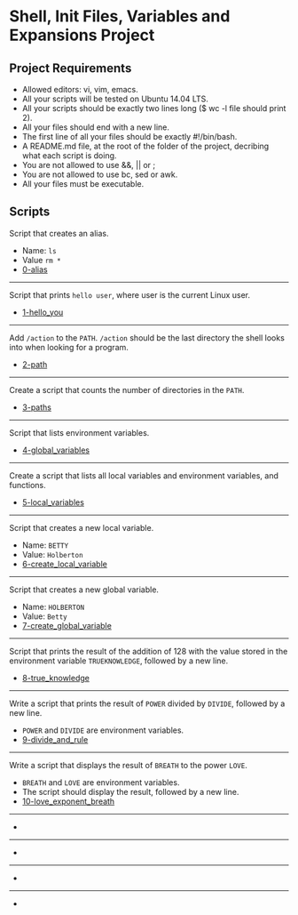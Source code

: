 # Shell, Init Files, Variables and Expansions Project

## Project Requirements
* Allowed editors: vi, vim, emacs.
* All your scripts will be tested on Ubuntu 14.04 LTS.
* All your scripts should be exactly two lines long ($ wc -l
  file should print 2).
* All your files should end with a new line.
* The first line of all your files should be exactly #!/bin/bash.
* A README.md file, at the root of the folder of the project,
  decribing what each script is doing.
* You are not allowed to use &&, || or ;
* You are not allowed to use bc, sed or awk.
* All your files must be executable.

## Scripts
Script that creates an alias.
* Name: `ls`
* Value `rm *`
* [0-alias](../0x03-shell_variables_expansions/0-alias)

***
Script that prints `hello user`, where user is the current Linux user.
* [1-hello_you](../0x03-shell_variables_expansions/1-hello_you)

***
Add `/action` to the `PATH`. `/action` should be the last directory the shell looks into when looking for a program.
* [2-path](../0x03-shell_variables_expansions/2-path)

***
Create a script that counts the number of directories in the `PATH`.
* [3-paths](../0x03-shell_variables_expansions/3-paths)

***
Script that lists environment variables.
* [4-global_variables](../0x03-shell_variables_expansions/4-global_variables)

***
Create a script that lists all local variables and environment variables, and functions.
* [5-local_variables](../0x03-shell_variables_expansions/5-local_variables)

***
Script that creates a new local variable.
* Name: `BETTY`
* Value: `Holberton`
* [6-create_local_variable](../0x03-shell_variables_expansions/6-create_local_variable)

***
Script that creates a new global variable.
* Name: `HOLBERTON`
* Value: `Betty`
* [7-create_global_variable](../0x03-shell_variables_expansions/7-create_global_variable)

***
Script that prints the result of the addition of 128 with the value stored in the environment variable `TRUEKNOWLEDGE`, followed by a new line.
* [8-true_knowledge](../0x03-shell_variables_expansions/8-true_knowledge)

***
Write a script that prints the result of `POWER` divided by `DIVIDE`, followed by a new line.
* `POWER` and `DIVIDE` are environment variables.
* [9-divide_and_rule](../0x03-shell_variables_expansions/9-divide_and_rule)

***
Write a script that displays the result of `BREATH` to the power `LOVE`.
* `BREATH` and `LOVE` are environment variables.
* The script should display the result, followed by a new line.
* [10-love_exponent_breath](../0x03-shell_variables_expansions/10-love_exponent_breath)

***

* [](../0x03-shell_variables_expansions/)

***

* [](../0x03-shell_variables_expansions/)

***

* [](../0x03-shell_variables_expansions/)

***

* [](../0x03-shell_variables_expansions/)
